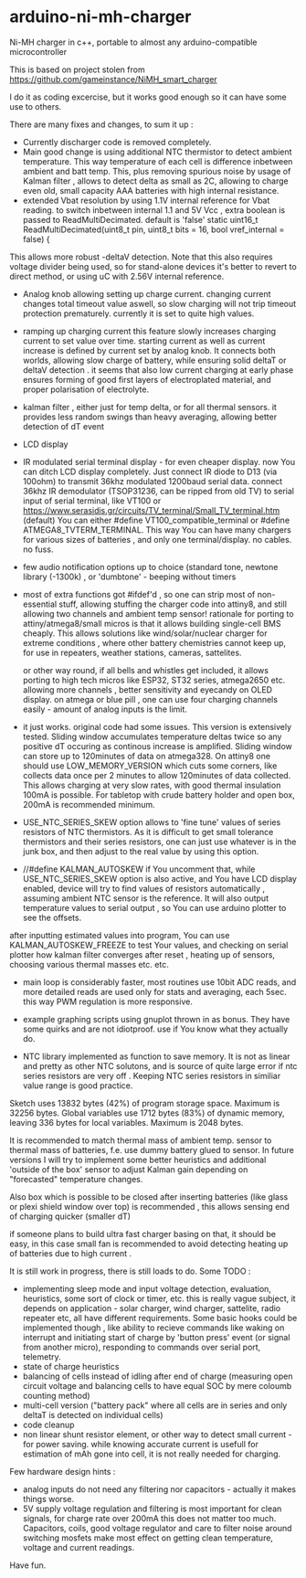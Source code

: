 # arduino-ni-mh-charger
Ni-MH charger in c++, portable to almost any arduino-compatible microcontroller

This is based on project stolen from https://github.com/gameinstance/NiMH_smart_charger

I do it as coding excercise, but it works good enough so it can have some use to others. 

There are many fixes and changes, to sum it up :

* Currently discharger code is removed completely.
* Main good change is using additional NTC thermistor to detect ambient temperature.
This way temperature of each cell is difference inbetween ambient and batt temp.
This, plus removing spurious noise by usage of Kalman filter , allows to detect delta as small as 2C, 
allowing to charge even old, small capacity AAA batteries with high internal resistance. 
* extended Vbat resolution by using 1.1V internal reference for Vbat reading. 
 to switch inbetween internal 1.1 and 5V Vcc , extra boolean is passed to ReadMultiDecimated. 
 default is 'false' 
  static uint16_t ReadMultiDecimated(uint8_t pin, uint8_t bits = 16, bool vref_internal = false) {

This allows more robust -deltaV detection. 
Note that this also requires voltage divider being used, so for stand-alone devices it's better to revert to 
direct method, or using uC with 2.56V internal reference. 

* Analog knob allowing setting up charge current. 
changing current changes total timeout value aswell, so slow charging will not trip timeout protection prematurely. 
currently it is set to quite high values.
* ramping up charging current 
 this feature slowly increases charging current to set value over time. 
 starting current as well as current increase is defined by current set by analog knob. 
 It connects both worlds, allowing slow charge of battery, while ensuring solid deltaT or deltaV detection . 
 it seems that also low current charging at early phase ensures forming of good first layers of electroplated material, 
 and proper polarisation of electrolyte. 
* kalman filter , either just for temp delta, or for all thermal sensors. 
  it provides less random swings than heavy averaging, allowing better detection of dT event 
* LCD display 
* IR modulated serial terminal display - for even cheaper display. 
  now You can ditch LCD display completely. 
  Just connect IR diode to D13 (via 100ohm) to transmit 36khz modulated 1200baud serial data.
  connect 36khz IR demodulator (TSOP31236, can be ripped from old TV) to serial input of serial terminal, 
  like VT100 or https://www.serasidis.gr/circuits/TV_terminal/Small_TV_terminal.htm (default)
  You can either #define VT100_compatible_terminal
  or #define ATMEGA8_TVTERM_TERMINAL. 
  This way You can have many chargers for various sizes of batteries , and only one terminal/display. 
  no cables. no fuss. 
* few audio notification options up to choice (standard tone, newtone library (-1300k) , or 'dumbtone' - beeping without timers
* most of extra functions got #ifdef'd , so one can strip most of non-essential stuff, allowing stuffing the charger code
  into attiny8, and still allowing two channels and ambient temp sensor!
  rationale for porting to attiny/atmega8/small micros is that it allows building single-cell BMS cheaply. 
  This allows solutions like wind/solar/nuclear charger for extreme conditions , 
  where other battery chemistries cannot keep up, for use in repeaters, weather stations, cameras, sattelites. 
  
  or other way round, if all bells and whistles get included, it allows porting to high tech micros like ESP32, ST32 series, 
  atmega2650 etc. allowing more channels , better sensitivity and eyecandy on OLED display. 
  on atmega or blue pill , one can use four charging channels easily - amount of analog inputs is the limit.
  
* it just works. original code had some issues. 
  This version is extensively tested. Sliding window accumulates temperature deltas twice so any positive dT occuring as 
  continous increase is amplified. Sliding window can store up to 120minutes of data on atmega328. 
  On attiny8 one should use LOW_MEMORY_VERSION which cuts some corners, like collects data once per 2 minutes to allow
  120minutes of data collected. This allows charging at very slow rates, with good thermal insulation 100mA is possible. 
  For tabletop with crude battery holder and open box,  200mA is recommended minimum. 

*   USE_NTC_SERIES_SKEW option allows to 'fine tune' values of series resistors of NTC thermistors.
As it is difficult to get small tolerance thermistors and their series resistors, one can just use 
whatever is in the junk box, and then adjust to the real value by using this option. 

*  //#define KALMAN_AUTOSKEW 
  if You uncomment that, while USE_NTC_SERIES_SKEW option is also active, and You have LCD display enabled,
  device will try to find values of resistors automatically , assuming ambient NTC sensor is the reference. 
  It will also output temperature values to serial output , so You can use arduino plotter to see the offsets.
  
 after inputting estimated values into program, You can use KALMAN_AUTOSKEW_FREEZE to test Your values, 
 and checking on serial plotter how kalman filter converges after reset , heating up of sensors, choosing various thermal
 masses etc. etc. 

* main loop is considerably faster, most routines use 10bit ADC reads, and more detailed reads are used only for stats
 and averaging, each 5sec. this way PWM regulation is more responsive. 
 
* example graphing scripts using gnuplot thrown in as bonus. They have some quirks and are not idiotproof. 
 use if You know what they actually do. 

* NTC library implemented as function to save memory. It is not as linear and pretty as other NTC solutons,
and is source of quite large error if ntc series resistors are very off . 
Keeping NTC series resistors in similiar value range is good practice. 

Sketch uses 13832 bytes (42%) of program storage space. Maximum is 32256 bytes.
Global variables use 1712 bytes (83%) of dynamic memory, leaving 336 bytes for local variables. Maximum is 2048 bytes.
 
  It is recommended to match thermal mass of ambient temp. sensor to thermal mass of batteries, f.e. use dummy battery
  glued to sensor. In future versions I will try to implement some better heuristics and additional 
  'outside of the box' sensor to adjust Kalman gain depending on "forecasted" temperature changes. 
  
  Also box which is possible to be closed after inserting batteries (like glass or plexi shield window over top) 
  is recommended , this allows sensing end of charging quicker (smaller dT) 
  
  if someone plans to build ultra fast charger basing on that, it should be easy, 
  in this case small fan is recommended to avoid detecting heating up of batteries due to high current . 
  
  It is still work in progress, there is still loads to do.
  Some TODO :
  * implementing sleep mode and input voltage detection, evaluation, heuristics, some sort of clock or timer, etc.
   this is really vague subject, it depends on application - solar charger, wind charger, sattelite, radio repeater etc, 
   all have different requirements. Some basic hooks could be implemented though , like ability to recieve commands
   like waking on interrupt and initiating start of charge by 'button press' event (or signal from another micro),
   responding to commands over serial port, telemetry. 
  * state of charge heuristics
  * balancing of cells instead of idling after end of charge 
  (measuring open circuit voltage and balancing cells to have equal SOC by mere coloumb counting method)
  * multi-cell version ("battery pack" where all cells are in series and only deltaT is detected on individual cells)
  * code cleanup
  * non linear shunt resistor element, or other way to detect small current - for power saving.
   while knowing accurate current is usefull for estimation of mAh gone into cell, it is not really needed for charging. 
   
  Few hardware design hints :
 * analog inputs do not need any filtering nor capacitors - actually it makes things worse.
 * 5V supply voltage regulation and filtering is most important for clean signals,
  for charge rate over 200mA this does not matter too much. Capacitors, coils, good voltage regulator and care to filter
  noise around switching mosfets make most effect on getting clean temperature, voltage and current readings. 
  
  Have fun. 
  
  
  
